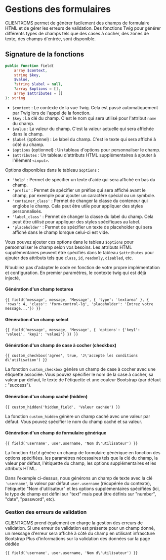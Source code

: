 
# Gestions des formulaires
CLIENTXCMS permet de générer facilement des champs de formulaire HTML et de gérer les erreurs de validation. Des fonctions Twig pour générer différents types de champs tels que des cases à cocher, des zones de texte, des champs d'entrée, sont disponible.


## Signature de la fonctions

```php
public function field(
    array $context,
    string $key,
    $value,
    ?string $label = null,
    ?array $options = [],
    array $attributes = []
): string
```

- `$context` : Le contexte de la vue Twig. Cela est passé automatiquement par Twig lors de l'appel de la fonction.
- `$key` : La clé du champ. C'est le nom qui sera utilisé pour l'attribut `name` du champ.
- `$value` : La valeur du champ. C'est la valeur actuelle qui sera affichée dans le champ.
- `$label` (optionnel) : Le label du champ. C'est le texte qui sera affiché à côté du champ.
- `$options` (optionnel) : Un tableau d'options pour personnaliser le champ.
- `$attributes` : Un tableau d'attributs HTML supplémentaires à ajouter à l'élément `<input>`.

Options disponibles dans le tableau `$options` :

- `'help'` : Permet de spécifier un texte d'aide qui sera affiché en bas du champ.
- `'prefix'` : Permet de spécifier un préfixe qui sera affiché avant le champ, par exemple pour ajouter un caractère spécial ou un symbole.
- `'container_class'` : Permet de changer la classe du conteneur qui englobe le champ. Cela peut être utile pour appliquer des styles personnalisés.
- `'label_class'` : Permet de changer la classe du label du champ. Cela peut être utilisé pour appliquer des styles spécifiques au label.
- `'placeholder'` : Permet de spécifier un texte de placeholder qui sera affiché dans le champ lorsque celui-ci est vide.

Vous pouvez ajouter ces options dans le tableau `$options` pour personnaliser le champ selon vos besoins. Les attributs HTML supplémentaires peuvent être spécifiés dans le tableau `$attributes` pour ajouter des attributs tels que `class`, `id`, `readonly`, `disabled`, etc.

N'oubliez pas d'adapter le code en fonction de votre propre implémentation et configuration.
En premier paramètres, le contexte twig qui est déjà injecté,

#### Génération d'un champ textarea
```twig
{{ field('message', message, 'Message', { 'type': 'textarea' }, { 'rows': 4, 'class': 'form-control-lg', 'placeholder': 'Entrez votre message...'}) }}
```


#### Génération d'un champ select
```twig
{{ field('message', message, 'Message', { 'options': {'key1': 'value1', 'key2': 'value2'} }) }}
```


#### Génération d'un champ de case à cocher (checkbox)

```twig
{{ custom_checkbox('agree', true, 'J\'accepte les conditions d\'utilisation') }}
```

La fonction `custom_checkbox` génère un champ de case à cocher avec une étiquette associée. Vous pouvez spécifier le nom de la case à cocher, sa valeur par défaut, le texte de l'étiquette et  une couleur Bootstrap (par défaut : "success").

#### Génération d'un champ caché (hidden)

```twig
{{ custom_hidden('hidden_field', 'Valeur cachée') }}
```

La fonction `custom_hidden` génère un champ caché avec une valeur par défaut. Vous pouvez spécifier le nom du champ caché et sa valeur.

#### Génération d'un champ de formulaire générique

```twig
{{ field('username', user.username, 'Nom d\'utilisateur') }}
```

La fonction `field` génère un champ de formulaire générique en fonction des options spécifiées. les paramètres nécessaires tels que la clé du champ, la valeur par défaut, l'étiquette du champ, les options supplémentaires et les attributs HTML.

Dans l'exemple ci-dessus, nous générons un champ de texte avec la clé `'username'`, la valeur par défaut `user.username` (récupérée du contexte), l'étiquette "Nom d'utilisateur" et les options supplémentaires spécifiées (ici, le type de champ est défini sur "text" mais peut être définis sur "number", "date", "password", etc).

### Gestion des erreurs de validation

CLIENTXCMS prend également en charge la gestion des erreurs de validation. Si une erreur de validation est présente pour un champ donné, un message d'erreur sera affiché à côté du champ en utilisant infrascture Bootstrap
Plus d'informations sur la validation des données sur la page dédiée


```twig
{{ field('username', user.username, 'Nom d\'utilisateur') }}
```
